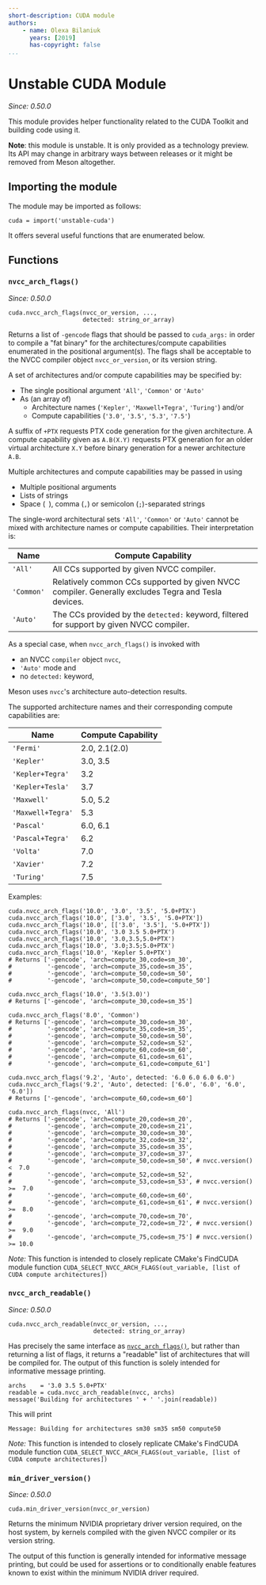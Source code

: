 ```yaml
---
short-description: CUDA module
authors:
    - name: Olexa Bilaniuk
      years: [2019]
      has-copyright: false
...
```


# Unstable CUDA Module
_Since: 0.50.0_

This module provides helper functionality related to the CUDA Toolkit and
building code using it.


**Note**: this module is unstable. It is only provided as a technology preview.
Its API may change in arbitrary ways between releases or it might be removed
from Meson altogether.


## Importing the module

The module may be imported as follows:

``` meson
cuda = import('unstable-cuda')
```

It offers several useful functions that are enumerated below.


## Functions

### `nvcc_arch_flags()`
_Since: 0.50.0_

``` meson
cuda.nvcc_arch_flags(nvcc_or_version, ...,
                     detected: string_or_array)
```

Returns a list of `-gencode` flags that should be passed to `cuda_args:` in
order to compile a "fat binary" for the architectures/compute capabilities
enumerated in the positional argument(s). The flags shall be acceptable to
the NVCC compiler object `nvcc_or_version`, or its version string.

A set of architectures and/or compute capabilities may be specified by:

- The single positional argument `'All'`, `'Common'` or `'Auto'`
- As (an array of)
  - Architecture names (`'Kepler'`, `'Maxwell+Tegra'`, `'Turing'`) and/or
  - Compute capabilities (`'3.0'`, `'3.5'`, `'5.3'`, `'7.5'`)

A suffix of `+PTX` requests PTX code generation for the given architecture.
A compute capability given as `A.B(X.Y)` requests PTX generation for an older
virtual architecture `X.Y` before binary generation for a newer architecture
`A.B`.

Multiple architectures and compute capabilities may be passed in using

- Multiple positional arguments
- Lists of strings
- Space (` `), comma (`,`) or semicolon (`;`)-separated strings

The single-word architectural sets `'All'`, `'Common'` or `'Auto'` cannot be
mixed with architecture names or compute capabilities. Their interpretation is:

| Name              | Compute Capability |
|-------------------|--------------------|
| `'All'`           | All CCs supported by given NVCC compiler. |
| `'Common'`        | Relatively common CCs supported by given NVCC compiler. Generally excludes Tegra and Tesla devices. |
| `'Auto'`          | The CCs provided by the `detected:` keyword, filtered for support by given NVCC compiler. |

As a special case, when `nvcc_arch_flags()` is invoked with

- an NVCC `compiler` object `nvcc`,
- `'Auto'` mode and
- no `detected:` keyword,

Meson uses `nvcc`'s architecture auto-detection results.

The supported architecture names and their corresponding compute capabilities
are:

| Name              | Compute Capability |
|-------------------|--------------------|
| `'Fermi'`         | 2.0, 2.1(2.0)      |
| `'Kepler'`        | 3.0, 3.5           |
| `'Kepler+Tegra'`  | 3.2                |
| `'Kepler+Tesla'`  | 3.7                |
| `'Maxwell'`       | 5.0, 5.2           |
| `'Maxwell+Tegra'` | 5.3                |
| `'Pascal'`        | 6.0, 6.1           |
| `'Pascal+Tegra'`  | 6.2                |
| `'Volta'`         | 7.0                |
| `'Xavier'`        | 7.2                |
| `'Turing'`        | 7.5                |


Examples:

    cuda.nvcc_arch_flags('10.0', '3.0', '3.5', '5.0+PTX')
    cuda.nvcc_arch_flags('10.0', ['3.0', '3.5', '5.0+PTX'])
    cuda.nvcc_arch_flags('10.0', [['3.0', '3.5'], '5.0+PTX'])
    cuda.nvcc_arch_flags('10.0', '3.0 3.5 5.0+PTX')
    cuda.nvcc_arch_flags('10.0', '3.0,3.5,5.0+PTX')
    cuda.nvcc_arch_flags('10.0', '3.0;3.5;5.0+PTX')
    cuda.nvcc_arch_flags('10.0', 'Kepler 5.0+PTX')
    # Returns ['-gencode', 'arch=compute_30,code=sm_30',
    #          '-gencode', 'arch=compute_35,code=sm_35',
    #          '-gencode', 'arch=compute_50,code=sm_50',
    #          '-gencode', 'arch=compute_50,code=compute_50']

    cuda.nvcc_arch_flags('10.0', '3.5(3.0)')
    # Returns ['-gencode', 'arch=compute_30,code=sm_35']

    cuda.nvcc_arch_flags('8.0', 'Common')
    # Returns ['-gencode', 'arch=compute_30,code=sm_30',
    #          '-gencode', 'arch=compute_35,code=sm_35',
    #          '-gencode', 'arch=compute_50,code=sm_50',
    #          '-gencode', 'arch=compute_52,code=sm_52',
    #          '-gencode', 'arch=compute_60,code=sm_60',
    #          '-gencode', 'arch=compute_61,code=sm_61',
    #          '-gencode', 'arch=compute_61,code=compute_61']

    cuda.nvcc_arch_flags('9.2', 'Auto', detected: '6.0 6.0 6.0 6.0')
    cuda.nvcc_arch_flags('9.2', 'Auto', detected: ['6.0', '6.0', '6.0', '6.0'])
    # Returns ['-gencode', 'arch=compute_60,code=sm_60']

    cuda.nvcc_arch_flags(nvcc, 'All')
    # Returns ['-gencode', 'arch=compute_20,code=sm_20',
    #          '-gencode', 'arch=compute_20,code=sm_21',
    #          '-gencode', 'arch=compute_30,code=sm_30',
    #          '-gencode', 'arch=compute_32,code=sm_32',
    #          '-gencode', 'arch=compute_35,code=sm_35',
    #          '-gencode', 'arch=compute_37,code=sm_37',
    #          '-gencode', 'arch=compute_50,code=sm_50', # nvcc.version()  <  7.0
    #          '-gencode', 'arch=compute_52,code=sm_52',
    #          '-gencode', 'arch=compute_53,code=sm_53', # nvcc.version() >=  7.0
    #          '-gencode', 'arch=compute_60,code=sm_60',
    #          '-gencode', 'arch=compute_61,code=sm_61', # nvcc.version() >=  8.0
    #          '-gencode', 'arch=compute_70,code=sm_70',
    #          '-gencode', 'arch=compute_72,code=sm_72', # nvcc.version() >=  9.0
    #          '-gencode', 'arch=compute_75,code=sm_75'] # nvcc.version() >= 10.0

_Note:_ This function is intended to closely replicate CMake's FindCUDA module
function `CUDA_SELECT_NVCC_ARCH_FLAGS(out_variable, [list of CUDA compute architectures])`



### `nvcc_arch_readable()`
_Since: 0.50.0_

``` meson
cuda.nvcc_arch_readable(nvcc_or_version, ...,
                        detected: string_or_array)
```

Has precisely the same interface as [`nvcc_arch_flags()`](#nvcc_arch_flags),
but rather than returning a list of flags, it returns a "readable" list of
architectures that will be compiled for. The output of this function is solely
intended for informative message printing.

    archs    = '3.0 3.5 5.0+PTX'
    readable = cuda.nvcc_arch_readable(nvcc, archs)
    message('Building for architectures ' + ' '.join(readable))

This will print

    Message: Building for architectures sm30 sm35 sm50 compute50

_Note:_ This function is intended to closely replicate CMake's FindCUDA module function
`CUDA_SELECT_NVCC_ARCH_FLAGS(out_variable, [list of CUDA compute architectures])`



### `min_driver_version()`
_Since: 0.50.0_

``` meson
cuda.min_driver_version(nvcc_or_version)
```

Returns the minimum NVIDIA proprietary driver version required, on the host
system, by kernels compiled with the given NVCC compiler or its version string.

The output of this function is generally intended for informative message
printing, but could be used for assertions or to conditionally enable
features known to exist within the minimum NVIDIA driver required.


